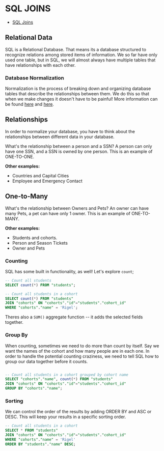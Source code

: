 # SQL JOINS

- [SQL Joins](http://www.sql-join.com)

## Relational Data

SQL is a Relational Database. That means its a database structured to recognize relations among stored items of information. We so far have only used one table, but in SQL, we will almost always have multiple tables that have relationships with each other.

### Database Normalization

Normalization is the process of breaking down and organizing database tables that describe the relationships between them. We do this so that when we make changes it doesn't have to be painful! More information can be found [here](https://www.essentialsql.com/get-ready-to-learn-sql-database-normalization-explained-in-simple-english/) and [here](https://blog.udemy.com/normalization-in-database-with-example/).

## Relationships

In order to normalize your database, you have to think about the relationships between different data in your database.

What's the relationship between a person and a SSN? A person can only have one SSN, and a SSN is owned by one person. This is  an example of ONE-TO-ONE. 

**Other examples:**
- Countries and Capital Cities
- Employee and Emergency Contact


## One-to-Many

What's the relationship between Owners and Pets? 
An owner can have many Pets, a pet can have only 1 owner. This is an example of ONE-TO-MANY. 

**Other examples:**
- Students and cohorts.
- Person and Season Tickets
- Owner and Pets


### Counting

SQL has some built in functionality, as well! Let's explore `count`;


```SQL
-- Count all students
SELECT count(*) FROM "students";

-- Count all students in a cohort
SELECT count(*) FROM "students"
JOIN "cohorts" ON "cohorts"."id"="students"."cohort_id"
WHERE "cohorts"."name" = 'Rigel';
```

Theres also a `SUM()` aggregate function -- it adds the selected fields together.

### Group By

When counting, sometimes we need to do more than count by itself. Say we want the names of the cohort and how many people are in each one. In order to handle the potential counting craziness, we need to tell SQL how to group our data together before it counts. 


```SQL

-- Count all students in a cohort grouped by cohort name
SELECT "cohorts"."name", count(*) FROM "students"
JOIN "cohorts" ON "cohorts"."id"="students"."cohort_id"
GROUP BY "cohorts"."name";

```

### Sorting

We can control the order of the results by adding ORDER BY and ASC or DESC. This will keep your results in a specific sorting order.

```SQL
-- Count all students in a cohort
SELECT * FROM "students"
JOIN "cohorts" ON "cohorts"."id"="students"."cohort_id"
WHERE "cohorts"."name" = 'Rigel'
ORDER BY "students"."name" DESC;
```